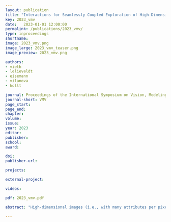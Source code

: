 ```yaml
---
layout: publication
title: "Interactions for Seamlessly Coupled Exploration of High-Dimensional Images and Hierarchical Embeddings"
key: 2023_vmv
date:   2023-01-01 12:00:00
permalink: /publications/2023_vmv/
type: inproceedings
shortname: 
image: 2023_vmv.png
image_large: 2023_vmv_teaser.png
image_preview: 2023_vmv.png

authors:
- vieth
- lelieveldt
- eisemann
- vilanova
- hollt

journal: Proceedings of the International Symposium on Vision, Modeling, and Visualization
journal-short: VMV
page_start: 
page_end: 
chapter:
volume: 
issue: 
year: 2023
editor:
publisher:
school:
award:

doi:
publisher-url:

projects:

external-project:

videos:

pdf: 2023_vmv.pdf

abstract: "High-dimensional images (i.e., with many attributes per pixel) are commonly acquired in many domains, such as geosciences or systems biology. The spatial and attribute information of such data are typically explored separately, e.g., by using coordinated views of an image representation and a low-dimensional embedding of the high-dimensional attribute data. Facing ever growing image data sets, hierarchical dimensionality reduction techniques lend themselves to overcome scalability issues. However, current embedding methods do not provide suitable interactions to reflect image space exploration. Specifically, it is not possible to adjust the level of detail in the embedding hierarchy to reflect changing level of detail in image space stemming from navigation such as zooming and panning. In this paper, we propose such a mapping from image navigation interactions to embedding space adjustments. We show how our mapping applies the \"overview first, details-on-demand\" characteristic inherent to image exploration in the high-dimensional attribute space. We compare our strategy with regular hierarchical embedding technique interactions and demonstrate the advantages of linking image and embedding interactions through a representative use case."

---
```

